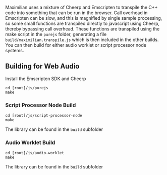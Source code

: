Maximilian uses a mixture of Cheerp and Emscripten to transpile the C++ code into something that can be run in the browser. Call overhead in Emscripten can be slow, and this is magnified by single sample processing, so some small functions are transpiled directly to javascript using Cheerp, thereby bypassing call overhead.  These functions are transpiled using the make script in the `purejs` folder, generating a file `build/maximilian.transpile.js` which is then included in the other builds.  You can then build for either audio worklet or script processor node systems.


## Building for Web Audio

Install the Emscripten SDK and Cheerp

```
cd [root]/js/purejs
make  
```

### Script Processor Node Build

```
cd [root]/js/script-processor-node
make
```

The library can be found in the `build` subfolder


### Audio Worklet Build

```
cd [root]/js/audio-worklet
make
```

The library can be found in the `build` subfolder

